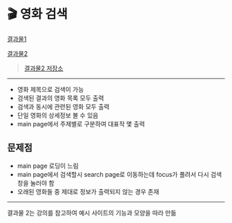# 🎬 영화 검색

[결과물1](https://comfy-sunshine-439aa0.netlify.app/)

[결과물2](https://aquamarine-croissant-729199.netlify.app/)
>[결과물2 저장소](hwanginseung/kdt5-m2-2 (github.com))

---

- 영화 제목으로 검색이 가능
- 검색된 결과의 영화 목록 모두 출력
- 검색과 동시에 관련된 영화 모두 출력
- 단일 영화의 상세정보 볼 수 있음
- main page에서 주제별로 구분하여 대표작 몇 출력

## 문제점

- main page 로딩이 느림 
- main page에서 검색할시 search page로 이동하는데 
  focus가 풀려서 다시 검색창을 눌러야 함 
- 오래된 영화들 중 제대로 정보가 출력되지 않는 경우 존재

---

결과물 2는 강의를 참고하여 예시 사이트의 기능과 모양을 따라 만듦
